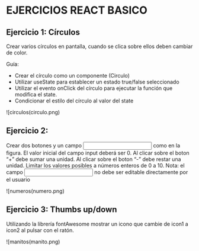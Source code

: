# EJERCICIOS REACT BASICO

## Ejercicio 1: Círculos

Crear varios círculos en pantalla, cuando se clica sobre ellos deben cambiar de color.

Guía:
-   Crear el círculo como un componente (Circulo)
-   Utilizar useState para establecer un estado true/false seleccionado
-   Utilizar el evento onClick del círculo para ejecutar la función que modifica el state.
-   Condicionar el estilo del círculo al valor del state

![circulos(circulo.png)

## Ejercicio 2:
Crear dos botones y un campo <input> como en la figura.
El valor inicial del campo input deberá ser 0.
Al clicar sobre el boton “+” debe sumar una unidad.
Al clicar sobre el boton “-” debe restar una unidad.
Limitar los valores posibles a números enteros de 0 a 10.
Nota: el campo <input> no debe ser editable directamente por el usuario

![numeros(numero.png)

## Ejercicio 3: Thumbs up/down

Utilizando la librería fontAwesome mostrar un icono que cambie de icon1 a icon2 al pulsar con el ratón.

![manitos(manito.png)
